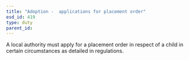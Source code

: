 ```yaml
---
title: "Adoption -  applications for placement order"
esd_id: 419
type: duty
parent_id:  
---
```


A local authority must apply for a placement order in respect of a child in certain circumstances as detailed in regulations.

